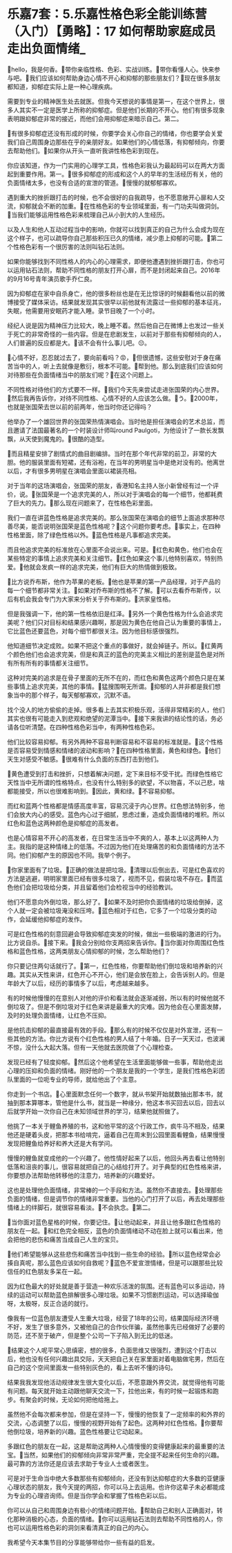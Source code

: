 # 乐嘉7套：5.乐嘉性格色彩全能训练营（入门）【勇略】：17 如何帮助家庭成员走出负面情绪_

🎼hello，我是何香。🎼带你亲临性格、色彩、实战训练。🎼带你看懂人心。快来参与吧。🎼我们应该如何帮助身边心情不开心和抑郁的那些朋友们？🎼现在很多朋友都知道，抑郁症实际上是一种心理疾病。

需要到专业的精神医生处去就医。但我今天想说的事情是第一，在这个世界上，很多人其实不一定是医学上所称的抑郁症。但是他们长期的不开心。他们有很多现象表明跟抑郁症非常的接近，而他们会用抑郁症来暗示自己。第二。

🎼有很多抑郁症还没有形成的时候，你要学会关心你自己的情绪，你也要学会关爱我们自己周围身边那些在乎的亲朋好友。如果他们的心情低落，有抑郁倾向，你要去帮助他们。🎼如果你从开头一直听我讲性格色彩到现在。

你应该知道，作为一门实用的心理学工具，性格色彩我认为最起码可以在两大方面起到重要作用。第一。🎼很多抑郁症的形成和这个人的早年的生活经历有关，他的负面情绪太多，也没有合适的宣泄的管道。🎼慢慢的就郁郁寡欢。

遇到重大的挫折跟打击的时候，也不会很好的自我疏导，也不愿意敞开心扉和人交流，抑郁就会不断的加重。🎼在性格色彩的专业领域里面，有一门功夫叫做洞剑。🎼当我们能够运用性格色彩来梳理自己从小到大的人生经历。

以及人生和他人互动过程当中的影响，你就可以找到真正的自己为什么会成为现在这个样子，也可以疏导你自己那些积压已久的情绪，减少患上抑郁的可能。🎼第二个性格色彩有一个很厉害的法则叫钻石法则。

如果你能够找到不同性格人的内心的心理需求，即便他遭遇到挫折跟打击，你也可以运用钻石法则，帮助不同性格的朋友打开心扉，而不是封闭起来自己。2016年的9月16号青年演员歌手乔仁良。

因为抑郁症在家中自杀身亡，他的很多粉丝也是在无比惊讶的时候翻看他以前的微博接受了媒体采访。结果就发现其实很早以前他就有流露过一些抑郁的基本征兆，失眠，他需要用安眠药才能入睡。录节目晚了一个小时。

经纪人说是因为精神压力比较大，晚上睡不着。然后他自己在微博上也发过一些关于死亡的非常奇怪的一些内容。但是在悲剧发生，以前对于那些有抑郁倾向的人，人们普遍的反应都是大。🎼该不会有什么事儿吧。😔。

🎼心情不好，忍忍就过去了，要向前看吗？😡，🎼但很遗憾，这些安慰对于身在痛苦当中的人，听上去就像是敷衍，根本不可能。🎼帮到他。那么到底我们应该如何对待那些在负面情绪当中的朋友们呢？🎼在这个问题上。

不同性格对待他们的方式要不一样。🎼我们今天先来尝试走进张国荣的内心世界。🎼然后我再告诉你，对待不同性格、心情不好的人应该怎么做。🎼う。🎼2000年，也就是张国荣去世以前的前两年，他当时你还记得吗？

他举办了一个雄回世界的张国荣热情演唱会。当时他是担任演唱会的艺术总监，而且邀请了法国最著名的一个时装设计师叫round Paulgoti，为他设计了一款长发飘飘，从天使到魔鬼的。🎼很酷的造型。

🎼而且精星安排了剧情式的曲目剧编排。当时在那个年代非常的前卫，非常的大胆。他的服装里面有短裙，还有浴袍，在当年的男明星当中是绝对没有的。他离世以后，才有很多男明星在演唱会里面以裙装亮相。

对于当年的这场演唱会，张国荣的朋友，香港知名主持人张小新曾经有过一个评价，说。🎼张国荣是一个追求完美的人，所以对于演唱会的每一个细节，他都耗费了巨大的先力。🎼那么现在问题来了，在性格色彩里面。

我们一直在讲蓝色性格是追求完美的。那么张国荣在演唱会的细节上面追求那种尽善尽美，能否说明张国荣是蓝色性格呢？🎼这个问题你要考虑。🎼事实上，在四种性格里面，除了绿色性格以外。🎼蓝色性格是凡事都追求完美。

而且他追求完美的标准放在心里面不会说出来。可是。🎼红色和黄色，他们也会在某些特定的事情上追求完美和关注细节。🎼红色如果这个事儿他特别喜欢，特别热爱。🎼他就会发疯一样的追求完美，他们有巨大的热情做到极致。

🎼比方说乔布斯，他作为苹果的老板。🎼他也是苹果的第一产品经理，对于产品的每一个细节都非常关注。🎼如果对乔布斯的性格不了解。🎼可以去看乔布斯传，以后有机会我会专门为大家来分析关于乔布斯的。🎼洪家皇性格。

但是我强调一下，他的第一性格依旧是红泽。🎼另外一个黄色性格为什么会追求完美呢？他们只对目标和结果感兴趣啊，那是因为黄色在他自己认为重要的事情上，它比蓝色还要蓝色，对每个细节都很关注。因为他目标感很强烈。

他知道细节决定成败。如果不把这个重点的事做好，就会掉链子。所以。🎼红黄两个颜色他们也会追求完美，但是和真正的蓝色的完美主义相比的差别是蓝色是对所有所有所有的事情都关注细节。

这种对完美的追求是在骨子里面的无所不在的，而红色和黄色这两个颜色只是在某些事情上追求完美，其他的事情。🎼猛搜围啊无所谓。🎼抑郁的人并非都是我们想象当中的那个样子，每天郁郁寡欢，沉默不语。

找个没人的地方偷偷的走掉。很多看上去其实积极乐观，活得非常精彩的人，他们其实也很有可能走入到悲观和绝望的泥潭当中。🎼接下来我讲的结论性的话，务必请各位听清楚。在四种性格色彩当中，有两种性格色彩。

他们比较容易抑郁。有另外两种不容易判断容易和不容易的标准就是。🎼这个性格是否容易受到情感和情绪的波动和影响？🎼在四种性格里面，黄色和绿色。🎼他们天生对感受不敏感。🎼很难有什么负面的东西打击到他们。

🎼黄色遭受到打击和挫折，只想着解决问题，定下来目标不受干扰。而绿色性格它天性当中无所谓的性格特点，也没有什么特别多的欲望，不以物喜，不以己悲，啥都能接受，所以也很难影响到。🎼因此，黄和绿。🎼不容易抑郁。

而红和蓝两个性格都是情感高度丰富，容易沉浸于内心世界。红色想法特别多，他们会放大内心的感受。蓝色内心过于细腻，思虑过重，造成负面情绪的堆积。所以红色和蓝色这两种颜色是抑郁症的高发者。

也是心情容易不开心的高发者，在日常生活当中不爽的人，基本上以这两种人为主。我指的是这种情绪上的低落。不过因为他们在处理痛苦的和负面情绪的方法不同。他们抑郁产生的原因也不同。我举个例子。

🎼你家里面有了垃圾。🎼正确的做法是把垃圾。🎼清理以后倒出去，可是红色喜欢的方法是逃避，明明家里面已经有很多垃圾了，视而不见，假装垃圾不存在。🎼而蓝色他们会把垃圾给分类，并且留着他们会检视当中的经验教训。

他们不愿意向外倒垃圾，那么好了。🎼如果不及时把你负面情绪的垃圾给倒掉，这个人就一定会被垃圾淹没和压垮。🎼蓝色相对于红色，它多了一个垃圾分类的动作，会延缓他抑郁症的发作。

可是红色性格的刻意回避会导致抑郁症突发的时候，做出一些极端的激进的行为。比方说自杀。🎼接下来。🎼我会分别给你支两招来告诉你。🎼当你面对你周围红色性格和蓝色性格，这两类朋友心情抑郁的时候，怎么帮助他们？

你只要记住两句话就行了。🎼第一，红色性格，你要帮助他们倒垃圾和培养新的兴趣。其实从天性来讲，红色开心不开心，他们是会放在脸上，会告诉别人的。但是年龄大了以后，经历的事情多了以后，考虑越来越多。

有的时候他慢慢的在意别人对他的评价和看法就会逐渐减弱，所以有的时候他就不倒垃圾了。但是不倒垃圾对于红色来讲是最重大的灾难。因为他会在心里面发酵，及时的处理负面情绪，让红色不压抑。

是他抗击抑郁的最直接最有效的手段。🎼那么有的时候不仅仅是对外宣泄，还有一些其他的方法。你比方说有个红色性格的男人结了十年婚。日子一天天过，也波澜不惊，没什么大起大落。但有一天他就去医院做了个心理检查。

发现已经有了轻度抑郁。🎼然后这个他希望在生活里面能够做一些事，帮助他走出心理的压抑和负面的情绪。刚好他的一个朋友是我的一个学生，是我们性格色彩团队里面的一位呃专业的导师，就给他出了个主意。

你走到一个书店。🎼心里面默念任何一个数字，就从书架开始就数抽出那本书，就抽到那本算哪本，管他是什么书，就当是一种缘分，他这本书买回去以后，回去以后就学开始一次你自己在未知领域世界的学习，结果他就照做了。

他挑了一本关于鲤鱼养殖的书，这和他平常的这个行政工作，疯牛马不相及，结果他还是硬着头皮，把那本书给啃完，逼着自己在周末到公园里面看鲤鱼，结果慢慢发现把鲤鱼给养好和养大还是大有学问。

慢慢的鲤鱼就变成他的一个兴趣了。他性情好起来了以后，他回头再去看让他特别低落和沮丧的事儿，很容易就把自己的心结给打开了。对于典型的红色性格来讲，你要想办法帮助他转移他的注意力，培养新的兴趣爱好。

这也是处理他负面情绪，非常棒的一个手段和方法。虽然你不直接去。🎼处理那些负面的情绪，但是调节你的情绪非常重要。当他的心门打开了以后，再去处理那些情绪上的绊脚石，就很容易看淡。🎼不会执念。🎼第二。

🎼当你面对蓝色星格的时候，你要记住。🎼让他动起来，并且让他多跟红色性格的朋友在一起。🎼和红色完全相反，蓝色的负面情绪动不动在脸上就可以看出来，他会把他的悲伤和痛苦当成自己人生的宝贝。

🎼他们希望能够从这些悲伤和痛苦当中找到一些生命的经验。🎼所以蓝色经常会必揍自真呢，那么蓝色应该如何自救呢？🎼蓝色不爱宣泄情绪，但是可以跟那些比较信任的红色朋友多呆在一起。

因为红色最大的好处就是善于营造一种欢乐活泼的氛围。还有蓝色可以多运动，持续的运动可以帮助蓝色排解很多心理垃圾。如果不习惯剧烈运动，可以选择瑜伽呀，太极呀，反正合适的就行。

像我有一位蓝色朋友遭受人生重大垃圾，经营了18年的公司，结果国际经济环境不好，发生了很多意外，又被他自己的合作伙伴骗，虽然他事先已经做好了必要的防范，还不至于破产，但是整个公司一下子陷入到无比的低迷。

🎼结果这个人呢平常心思缜密，想的很多，负面思维又很强烈，遭到这个打击以后，他也没有任何兴趣出具交际，天天把自己关在家里面对着电脑做宅男，然后在自己的这个空间里面发一些特别灰色的，看上去听不懂的诗句。

结果我我发现他活动规律发生很大变化以后，不愿意跟外界交流，就觉得他有可能有问题。每天就开始主动跟他聊天交流一下，拉他出来，有的时候一起锻炼和跑步。有聚会的时候，无论如何把他给拖上。

虽然他不会每次都来参加，但是在坚持一下，慢慢的他恢复了一定频率的和外界的交流，心态调整了以后，慢慢的视野开始有了起色。这两种对红色性格。🎼你要帮他倒垃圾，培养新的兴趣。蓝色性格要让它动起来。

多跟红色的朋友在一起，这是帮助这两种人心情慢慢的变得健康起来的最重要的法宝。🎼当然，如果他们的抑郁倾向非常非常严重，完全提不起来任何生命的兴趣。最可靠的方法你还是应该去求助于专业人士或者医生。

可是对于生命当中绝大多数那些有抑郁倾向，还没有到达抑郁症的大多数的亚健康心理状态的朋友，我今天提的两招，你可以马上去运用。也许你这辈子未必都能成为专业的心理咨询师。但是当你学会和掌握了性格色彩以后。

你可以从自己和周围身边有极小的情绪问题开始。🎼帮助自己和别人正确面对，转化那种消极的心态，负面的情绪。🎼你可以运用钻石法则去帮助不同性格的人，你也可以运用性格色彩的洞剑来看清真正的自己的内心。

我希望今天本集节目的分享能够带给你一些有益的启发。